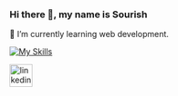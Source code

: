 ### Hi there 👋, my name is Sourish

🌱 I’m currently learning web development.

[![My Skills](https://skillicons.dev/icons?i=mongodb,express,react,nodejs,graphql,apollo,materialui,html,css,javascript,git,linux,mysqlht)](https://skillicons.dev)

[<img src='https://cdn.jsdelivr.net/npm/simple-icons@3.0.1/icons/linkedin.svg' alt='linkedin' height='40'>](https://www.linkedin.com/in/https://www.linkedin.com/in/sourish-bhattacharyya-699486135//)  
